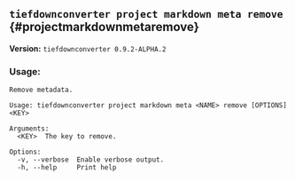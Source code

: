 ## `tiefdownconverter project markdown meta remove` {#projectmarkdownmetaremove}

**Version:** `tiefdownconverter 0.9.2-ALPHA.2`

### Usage:
```
Remove metadata.

Usage: tiefdownconverter project markdown meta <NAME> remove [OPTIONS] <KEY>

Arguments:
  <KEY>  The key to remove.

Options:
  -v, --verbose  Enable verbose output.
  -h, --help     Print help
```

